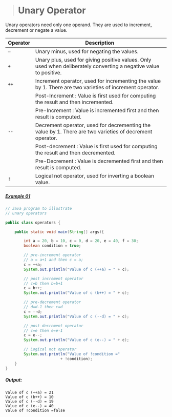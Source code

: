 ># Unary Operator

Unary operators need only one operand. They are used to increment, decrement or negate a value.

|Operator|Description|
|---|---|
|`–`|Unary minus, used for negating the values.|
|`+`|Unary plus, used for giving positive values. Only used when deliberately converting a negative value to positive.|
|`++`|Increment operator, used for incrementing the value by 1. There are two varieties of increment operator.|
||Post-Increment : Value is first used for computing the result and then incremented.|
||Pre-Increment : Value is incremented first and then result is computed.|
|`--`|Decrement operator, used for decrementing the value by 1. There are two varieties of decrement operator.|
||Post-decrement : Value is first used for computing the result and then decremented.|
||Pre-Decrement : Value is decremented first and then result is computed.|
|`!`|Logical not operator, used for inverting a boolean value.|

##### [Example 01](../20-Examples/06-Operators/07-Unary-Operator/Example-01/)

```java
// Java program to illustrate    
// unary operators    

public class operators {

	public static void main(String[] args){

		int a = 20, b = 10, c = 0, d = 20, e = 40, f = 30; 
		boolean condition = true; 

		// pre-increment operator 
		// a = a+1 and then c = a; 
		c = ++a; 
		System.out.println("Value of c (++a) = " + c); 

		// post increment operator 
		// c=b then b=b+1 
		c = b++; 
		System.out.println("Value of c (b++) = " + c); 

		// pre-decrement operator 
		// d=d-1 then c=d 
		c = --d; 
		System.out.println("Value of c (--d) = " + c); 

		// post-decrement operator 
		// c=e then e=e-1 
		c = e--; 
		System.out.println("Value of c (e--) = " + c); 

		// Logical not operator 
		System.out.println("Value of !condition ="
						+ !condition); 
	} 
} 
```

##### Output:

	Value of c (++a) = 21   
	Value of c (b++) = 10   
	Value of c (--d) = 19   
	Value of c (e--) = 40   
	Value of !condition =false